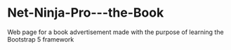 # Net-Ninja-Pro---the-Book
Web page for a book advertisement made with the purpose of learning the Bootstrap 5 framework
